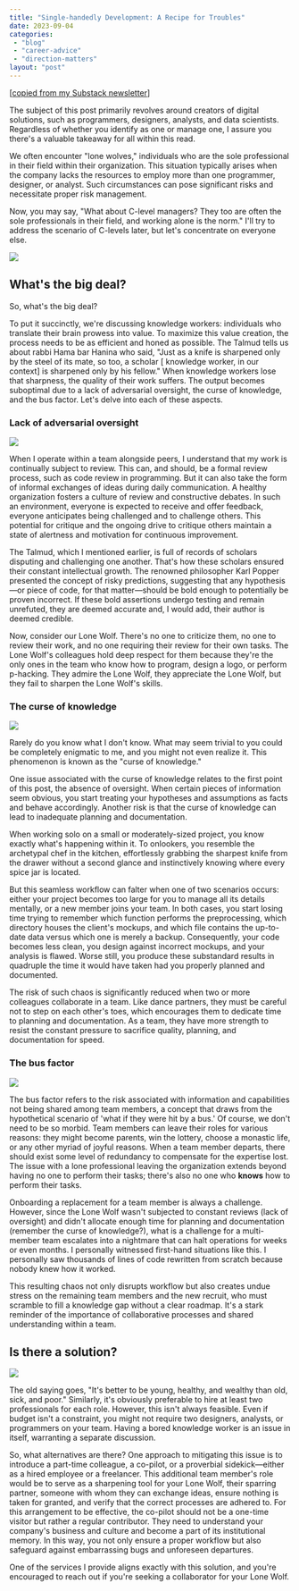 ```yaml
---
title: "Single-handedly Development: A Recipe for Troubles"
date: 2023-09-04
categories: 
 - "blog"
 - "career-advice"
 - "direction-matters"
layout: "post"
---
```


[[copied from my Substack newsletter](https://directionmatters.substack.com/p/single-handedly-development-a-recipe)]

The subject of this post primarily revolves around creators of digital solutions, such as programmers, designers, analysts, and data scientists. Regardless of whether you identify as one or manage one, I assure you there's a valuable takeaway for all within this read.

We often encounter "lone wolves," individuals who are the sole professional in their field within their organization. This situation typically arises when the company lacks the resources to employ more than one programmer, designer, or analyst. Such circumstances can pose significant risks and necessitate proper risk management. 

Now, you may say, "What about C-level managers? They too are often the sole professionals in their field, and working alone is the norm." I'll try to address the scenario of C-levels later, but let's concentrate on everyone else.

[![](https://substackcdn.com/image/fetch/w_1456,c_limit,f_auto,q_auto:good,fl_progressive:steep/https%3A%2F%2Fsubstack-post-media.s3.amazonaws.com%2Fpublic%2Fimages%2F1165fd9b-914b-4efc-9a44-2024ff4a2a79_1538x620.png)](https://substackcdn.com/image/fetch/f_auto,q_auto:good,fl_progressive:steep/https%3A%2F%2Fsubstack-post-media.s3.amazonaws.com%2Fpublic%2Fimages%2F1165fd9b-914b-4efc-9a44-2024ff4a2a79_1538x620.png)

## What's the big deal?

So, what's the big deal?

To put it succinctly, we're discussing knowledge workers: individuals who translate their brain prowess into value. To maximize this value creation, the process needs to be as efficient and honed as possible. The Talmud tells us about rabbi Hama bar Hanina who said, "Just as a knife is sharpened only by the steel of its mate, so too, a scholar [ knowledge worker, in our context] is sharpened only by his fellow." When knowledge workers lose that sharpness, the quality of their work suffers. The output becomes suboptimal due to a lack of adversarial oversight, the curse of knowledge, and the bus factor. Let's delve into each of these aspects.

### Lack of adversarial oversight

[![](https://substackcdn.com/image/fetch/w_1456,c_limit,f_auto,q_auto:good,fl_progressive:steep/https%3A%2F%2Fsubstack-post-media.s3.amazonaws.com%2Fpublic%2Fimages%2F5e69e5ac-e887-426f-a229-d1abb4e12f6e_1064x134.png)](https://substackcdn.com/image/fetch/f_auto,q_auto:good,fl_progressive:steep/https%3A%2F%2Fsubstack-post-media.s3.amazonaws.com%2Fpublic%2Fimages%2F5e69e5ac-e887-426f-a229-d1abb4e12f6e_1064x134.png)

When I operate within a team alongside peers, I understand that my work is continually subject to review. This can, and should, be a formal review process, such as code review in programming. But it can also take the form of informal exchanges of ideas during daily communication. A healthy organization fosters a culture of review and constructive debates. In such an environment, everyone is expected to receive and offer feedback, everyone anticipates being challenged and to challenge others. This potential for critique and the ongoing drive to critique others maintain a state of alertness and motivation for continuous improvement. 

The Talmud, which I mentioned earlier, is full of records of scholars disputing and challenging one another. That's how these scholars ensured their constant intellectual growth. The renowned philosopher Karl Popper presented the concept of risky predictions, suggesting that any hypothesis—or piece of code, for that matter—should be bold enough to potentially be proven incorrect. If these bold assertions undergo testing and remain unrefuted, they are deemed accurate and, I would add, their author is deemed credible.

Now, consider our Lone Wolf. There's no one to criticize them, no one to review their work, and no one requiring their review for their own tasks. The Lone Wolf's colleagues hold deep respect for them because they're the only ones in the team who know how to program, design a logo, or perform p-hacking. They admire the Lone Wolf, they appreciate the Lone Wolf, but they fail to sharpen the Lone Wolf's skills.

### The curse of knowledge

[![](https://substackcdn.com/image/fetch/w_1456,c_limit,f_auto,q_auto:good,fl_progressive:steep/https%3A%2F%2Fsubstack-post-media.s3.amazonaws.com%2Fpublic%2Fimages%2F0acea08c-e006-4aa3-9f8e-c4291348dde3_1818x338.png)](https://substackcdn.com/image/fetch/f_auto,q_auto:good,fl_progressive:steep/https%3A%2F%2Fsubstack-post-media.s3.amazonaws.com%2Fpublic%2Fimages%2F0acea08c-e006-4aa3-9f8e-c4291348dde3_1818x338.png)

Rarely do you know what I don't know. What may seem trivial to you could be completely enigmatic to me, and you might not even realize it. This phenomenon is known as the "curse of knowledge."

One issue associated with the curse of knowledge relates to the first point of this post, the absence of oversight. When certain pieces of information seem obvious, you start treating your hypotheses and assumptions as facts and behave accordingly. Another risk is that the curse of knowledge can lead to inadequate planning and documentation.

When working solo on a small or moderately-sized project, you know exactly what's happening within it. To onlookers, you resemble the archetypal chef in the kitchen, effortlessly grabbing the sharpest knife from the drawer without a second glance and instinctively knowing where every spice jar is located. 

But this seamless workflow can falter when one of two scenarios occurs: either your project becomes too large for you to manage all its details mentally, or a new member joins your team. In both cases, you start losing time trying to remember which function performs the preprocessing, which directory houses the client's mockups, and which file contains the up-to-date data versus which one is merely a backup. Consequently, your code becomes less clean, you design against incorrect mockups, and your analysis is flawed. Worse still, you produce these substandard results in quadruple the time it would have taken had you properly planned and documented.

The risk of such chaos is significantly reduced when two or more colleagues collaborate in a team. Like dance partners, they must be careful not to step on each other's toes, which encourages them to dedicate time to planning and documentation. As a team, they have more strength to resist the constant pressure to sacrifice quality, planning, and documentation for speed.

### The bus factor

[![](https://substackcdn.com/image/fetch/w_1456,c_limit,f_auto,q_auto:good,fl_progressive:steep/https%3A%2F%2Fsubstack-post-media.s3.amazonaws.com%2Fpublic%2Fimages%2Fe0d86bda-12a5-422c-8368-8a6528e5ac3a_1850x674.png)](https://substackcdn.com/image/fetch/f_auto,q_auto:good,fl_progressive:steep/https%3A%2F%2Fsubstack-post-media.s3.amazonaws.com%2Fpublic%2Fimages%2Fe0d86bda-12a5-422c-8368-8a6528e5ac3a_1850x674.png)

The bus factor refers to the risk associated with information and capabilities not being shared among team members, a concept that draws from the hypothetical scenario of 'what if they were hit by a bus.' Of course, we don't need to be so morbid. Team members can leave their roles for various reasons: they might become parents, win the lottery, choose a monastic life, or any other myriad of joyful reasons. When a team member departs, there should exist some level of redundancy to compensate for the expertise lost. The issue with a lone professional leaving the organization extends beyond having no one to perform their tasks; there's also no one who **knows** how to perform their tasks.

Onboarding a replacement for a team member is always a challenge. However, since the Lone Wolf wasn't subjected to constant reviews (lack of oversight) and didn't allocate enough time for planning and documentation (remember the curse of knowledge?), what is a challenge for a multi-member team escalates into a nightmare that can halt operations for weeks or even months. I personally witnessed first-hand situations like this. I personally saw thousands of lines of code rewritten from scratch because nobody knew how it worked.  

This resulting chaos not only disrupts workflow but also creates undue stress on the remaining team members and the new recruit, who must scramble to fill a knowledge gap without a clear roadmap. It's a stark reminder of the importance of collaborative processes and shared understanding within a team.

## Is there a solution?

[![](https://substackcdn.com/image/fetch/w_1456,c_limit,f_auto,q_auto:good,fl_progressive:steep/https%3A%2F%2Fsubstack-post-media.s3.amazonaws.com%2Fpublic%2Fimages%2F4085bc2b-83e7-4f34-b3af-253226cc0fad_950x320.png)](https://substackcdn.com/image/fetch/f_auto,q_auto:good,fl_progressive:steep/https%3A%2F%2Fsubstack-post-media.s3.amazonaws.com%2Fpublic%2Fimages%2F4085bc2b-83e7-4f34-b3af-253226cc0fad_950x320.png)

The old saying goes, "It's better to be young, healthy, and wealthy than old, sick, and poor." Similarly, it's obviously preferable to hire at least two professionals for each role. However, this isn't always feasible. Even if budget isn't a constraint, you might not require two designers, analysts, or programmers on your team. Having a bored knowledge worker is an issue in itself, warranting a separate discussion. 

So, what alternatives are there? One approach to mitigating this issue is to introduce a part-time colleague, a co-pilot, or a proverbial sidekick—either as a hired employee or a freelancer. This additional team member's role would be to serve as a sharpening tool for your Lone Wolf, their sparring partner, someone with whom they can exchange ideas, ensure nothing is taken for granted, and verify that the correct processes are adhered to. For this arrangement to be effective, the co-pilot should not be a one-time visitor but rather a regular contributor. They need to understand your company's business and culture and become a part of its institutional memory. In this way, you not only ensure a proper workflow but also safeguard against embarrassing bugs and unforeseen departures. 

One of the services I provide aligns exactly with this solution, and you're encouraged to reach out if you're seeking a collaborator for your Lone Wolf.
